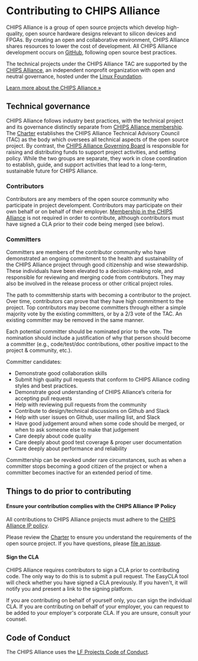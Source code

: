 # Contributing to CHIPS Alliance

CHIPS Alliance is a group of open source projects which develop high-quality, open source hardware designs relevant to silicon devices and FPGAs. By creating an open and collaborative environment, CHIPS Alliance shares resources to lower the cost of development. All CHIPS Alliance development occurs on [GitHub](https://github.com/chipsalliance), following open source best practices.

The technical projects under the CHIPS Alliance TAC are supported by the [CHIPS Alliance](https://chipsalliance.org), an independent nonprofit organization with open and neutral governance, hosted under the [Linux Foundation](https://linuxfoundation.org).

[Learn more about the CHIPS Alliance »](https://chipsalliance.org)

## Technical governance

CHIPS Alliance follows industry best practices, with the technical project and its governance distinctly separate from [CHIPS Alliance membership](https://chipsalliance.org/join). The [Charter](https://participation-agreement.chipsalliance.org/) establishes the CHIPS Alliance Technical Advisory Council (TAC) as the body which oversees all technical aspects of the open source project. By contrast, the [CHIPS Alliance Governing Board](https://chipsalliance.org/about/governance/) is responsible for raising and distributing funds to support project activities, and setting policy. While the two groups are separate, they work in close coordination to establish, guide, and support activities that lead to a long-term, sustainable future for CHIPS Alliance.

### Contributors

Contributors are any members of the open source community who participate in project develompent. Contributors may participate on their own behalf or on behalf of their employer. [Membership in the CHIPS Alliance](https://chipsalliance.org/join) is not required in order to contribute, although contributors must have signed a CLA prior to their code being merged (see below).

### Committers

Committers are members of the contributor community who have demonstrated an ongoing commitment to the health and sustainability of the CHIPS Alliance project through good citizenship and wise stewardship. These individuals have been elevated to a decision-making role, and responsible for reviewing and merging code from contributors. They may also be involved in the release process or other critical project roles.

The path to committership starts with becoming a contributor to the project. Over time, contributors can prove that they have high commitment to the project.  Top contributors may become committers through either a simple majority vote by the existing committers, or by a 2/3 vote of the TAC.  An existing committer may be removed in the same manner.

Each potential committer should be nominated prior to the vote.  The nomination should include a justification of why that person should become a committer (e.g., code/test/doc contributions, other positive impact to the project & community, etc.).

Committer candidates:

* Demonstrate good collaboration skills
* Submit high quality pull requests that conform to CHIPS Alliance coding styles and best practices.
* Demonstrate good understanding of CHIPS Alliance’s criteria for accepting pull requests
* Help with reviewing pull requests from the community
* Contribute to design/technical discussions on Github and Slack
* Help with user issues on Github, user mailing list, and Slack
* Have good judgement around when some code should be merged, or when to ask someone else to make that judgement
* Care deeply about code quality
* Care deeply about good test coverage & proper user documentation
* Care deeply about performance and reliability

Committership can be revoked under rare circumstances, such as when a committer stops becoming a good citizen of the project or when a committer becomes inactive for an extended period of time.

## Things to do prior to contributing

#### Ensure your contribution complies with the CHIPS Alliance IP Policy

All contributions to CHIPS Alliance projects must adhere to the [CHIPS Alliance IP policy]().

Please review the [Charter](https://participation-agreement.chipsalliance.org/) to ensure you understand the requirements of the open source project. If you have questions, please [file an issue](https://github.com/chipsalliance/tsc/issues).

#### Sign the CLA

CHIPS Alliance requires contributors to sign a CLA prior to contributing code. The only way to do this is to submit a pull request. The EasyCLA tool will check whether you have signed a CLA previously. If you haven't, it will notify you and present a link to the signing platform.

If you are contributing on behalf of yourself only, you can sign the individual CLA. If you are contributing on behalf of your employer, you can request to be added to your employer's corporate CLA. If you are unsure, consult your counsel.

## Code of Conduct

The CHIPS Alliance uses the [LF Projects Code of Conduct](https://lfprojects.org/policies/code-of-conduct/).
